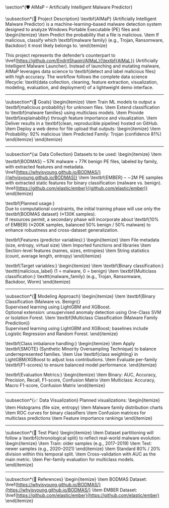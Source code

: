 \section*{🛡️ AIMaP – Artificially Intelligent Malware Predictor}

\subsection*{📌 Project Description}
\textbf{AIMaP} (Artificially Intelligent Malware Predictor) is a machine-learning–based malware detection system designed to analyze Windows Portable Executable (PE) files and:
\begin{itemize}
    \item Predict the probability that a file is malicious.
    \item If malicious, classify which \textbf{malware family} (e.g., Trojan, Ransomware, Backdoor) it most likely belongs to.
\end{itemize}

This project represents the defender’s counterpart to \href{https://github.com/EndritShaqiri/AIMaL}{\textbf{AIMaL}} (Artificially Intelligent Malware Launcher). Instead of launching and mutating malware, AIMaP leverages data science to \textbf{detect and label malicious files} with high accuracy. The workflow follows the complete data science lifecycle: \textit{data collection, cleaning, feature extraction, visualization, modeling, evaluation, and deployment} of a lightweight demo interface.

---

\subsection*{🎯 Goals}
\begin{itemize}
    \item Train ML models to output a \textbf{malicious probability} for unknown files.
    \item Extend classification to \textbf{malware families} using multiclass models.
    \item Provide \textbf{explainability} through feature importance and visualization.
    \item Deliver results in a \textbf{clean, reproducible pipeline} hosted on GitHub.
    \item Deploy a web demo for file upload that outputs:
    \begin{itemize}
        \item Probability: 92\% malicious
        \item Predicted Family: Trojan (confidence 81\%)
    \end{itemize}
\end{itemize}

---

\subsection*{📊 Data Collection}
Datasets to be used:
\begin{itemize}
    \item \textbf{BODMAS} – 57K malware + 77K benign PE files, labeled by family, with extracted features and metadata.  
          \href{https://whyisyoung.github.io/BODMAS/}{(whyisyoung.github.io/BODMAS)}
    \item \textbf{EMBER} – $\sim$2M PE samples with extracted static features for binary classification (malware vs. benign).  
          \href{https://github.com/elastic/ember}{(github.com/elastic/ember)}
\end{itemize}

\textbf{Planned usage:}  
Due to computational constraints, the initial training phase will use only the \textbf{BODMAS dataset} (≈130K samples).  
If resources permit, a secondary phase will incorporate about \textbf{10\% of EMBER} (≈200K samples, balanced 50\% benign / 50\% malware) to enhance robustness and cross-dataset generalization.

\textbf{Features (predictor variables):}
\begin{itemize}
    \item File metadata (size, entropy, virtual size)
    \item Imported functions and libraries
    \item Section-level features (names, sizes, entropies)
    \item String statistics (count, average length, entropy)
\end{itemize}

\textbf{Target variables:}
\begin{itemize}
    \item \textbf{Binary classification:} \texttt{malicious\_label} (1 = malware, 0 = benign)
    \item \textbf{Multiclass classification:} \texttt{malware\_family} (e.g., Trojan, Ransomware, Backdoor, Worm)
\end{itemize}

---

\subsection*{🧠 Modeling Approach}
\begin{itemize}
    \item \textbf{Binary Classification (Malware vs. Benign)}  
          Supervised learning using LightGBM and XGBoost.  
          Optional extension: unsupervised anomaly detection using One-Class SVM or Isolation Forest.
    \item \textbf{Multiclass Classification (Malware Family Prediction)}  
          Supervised learning using LightGBM and XGBoost; baselines include Logistic Regression and Random Forest.
\end{itemize}

\textbf{Class imbalance handling:}
\begin{itemize}
    \item Apply \textbf{SMOTE} (Synthetic Minority Oversampling Technique) to balance underrepresented families.
    \item Use \textbf{class weighting} in LightGBM/XGBoost to adjust loss contributions.
    \item Evaluate per-family \textbf{F1-scores} to ensure balanced model performance.
\end{itemize}

\textbf{Evaluation Metrics:}
\begin{itemize}
    \item Binary: AUC, Accuracy, Precision, Recall, F1-score, Confusion Matrix
    \item Multiclass: Accuracy, Macro F1-score, Confusion Matrix
\end{itemize}

---

\subsection*{📈 Data Visualization}
Planned visualizations:
\begin{itemize}
    \item Histograms (file size, entropy)
    \item Malware family distribution charts
    \item ROC curves for binary classifiers
    \item Confusion matrices for multiclass predictions
    \item Feature importance rankings
\end{itemize}

---

\subsection*{🧪 Test Plan}
\begin{itemize}
    \item Dataset partitioning will follow a \textbf{chronological split} to reflect real-world malware evolution:
    \begin{itemize}
        \item Train: older samples (e.g., 2017–2019)
        \item Test: newer samples (e.g., 2020–2021)
    \end{itemize}
    \item Standard 80\% / 20\% division within this temporal split.
    \item Cross-validation with AUC as the main metric.
    \item Per-family evaluation for multiclass models.
\end{itemize}

---

\subsection*{🔗 References}
\begin{itemize}
    \item BODMAS Dataset: \href{https://whyisyoung.github.io/BODMAS/}{https://whyisyoung.github.io/BODMAS/}
    \item EMBER Dataset: \href{https://github.com/elastic/ember}{https://github.com/elastic/ember}
\end{itemize}
